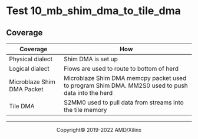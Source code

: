 # Test 10_mb_shim_dma_to_tile_dma

## Coverage

| Coverage | How |
| -------- | --- |
| Physical dialect | Shim DMA is set up |
| Logical dialect  | Flows are used to route to bottom of herd |
| Microblaze Shim DMA Packet| Microblaze Shim DMA memcpy packet used to program Shim DMA. MM2S0 used to push data into the herd |
| Tile DMA | S2MM0 used to pull data from streams into the tile memory |

-----

<p align="center">Copyright&copy; 2019-2022 AMD/Xilinx</p>